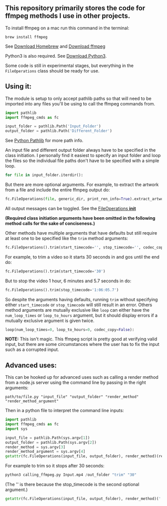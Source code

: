 ## This repository primarily stores the code for ffmpeg methods I use in other projects.

To install ffmpeg on a mac run this command in the terminal:
```
brew install ffmpeg
```
See [Download Homebrew](https://brew.sh/) and [Download ffmpeg](https://ffmpeg.org/)

Python3 is also required. See [Download Python3](https://www.python.org/downloads/).

Some code is still in experimental stages, but everything in the `FileOperations` class should be ready for use.
## Using it:

The module is setup to only accept pathlib paths so that will need to be imported into any files you'll be using to call the ffmpeg commands from.
``` python
import pathlib
import ffmpeg_cmds as fc

input_folder = pathlib.Path('Input_Folder')
output_folder = pathlib.Path('Different_Folder')
```
See [Python Pathlib](https://docs.python.org/3/library/pathlib.html) for more path info.

An input file and different output folder always have to be specified in the class initiation.
I personally find it easiest to specify an input folder and loop the files so the individual file paths don't have to be specified with a simple loop.
```python
for file in input_folder.iterdir():
```

But there are more optional arguments.
For example, to extract the artwork from a file and include the entire ffmpeg output do:
```python
fc.FileOperations(file, generic_dir, print_ren_info=True).extract_artwork()
```
All output messages can be toggled. See the [FileOperations __init__](https://github.com/Fetchinator7/Python-Presets/blob/master/ffmpeg_cmds.py#L39-L49)

**(Required class initiation arguments have been omitted in the following method calls for the sake of conciseness.)**

Other methods have multiple arguments that have defaults but still require at least one to be specified like the `trim` method arguments:

```python
fc.FileOperations().trim(start_timecode='', stop_timecode='', codec_copy=False)
```

For example, to trim a video so it starts 30 seconds in and gos until the end do:

```python
fc.FileOperations().trim(start_timecode='30')
```

But to stop the video 1 hour, 6 minutes and 5.7 seconds in do:

```python
fc.FileOperations().trim(stop_timecode='1:06:05.7')
```

So despite the arguments having defaults, running `trim` without specifying either `start_timecode` or `stop_timecode` will still result in an error.
Others method arguments are mutually exclusive like `loop` can either have the `num_loop_times` or `loop_to_hours` argument, but it should display errors if a mutually exclusive argument is given twice.

```python
loop(num_loop_times=0, loop_to_hours=0, codec_copy=False):
```

**NOTE:**
This isn't magic. This ffmpeg script is pretty good at verifying valid input, but there are some circumstances where the user has to fix the input such as a corrupted input.

## Advanced uses:

This can be hooked up for advanced uses such as calling a render method from a node.js server using the command line by passing in the right arguments:

```shellscript
path/to/file.py "input_file" "output_folder" "render_method" "render_method_argument"
```

Then in a python file to interpret the command line inputs:

```python
import pathlib
import ffmpeg_cmds as fc
import sys

input_file = pathlib.Path(sys.argv[1])
output_folder = pathlib.Path(sys.argv[2])
render_method = sys.argv[3]
render_method_argument = sys.argv[4]
getattr(fc.FileOperations(input_file, output_folder), render_method)(render_method_argument)
```

For example to trim so it stops after 30 seconds:

```python
python3 calling_ffmpeg.py Input.mp4 /out_folder "trim" "30"
```

(The '' is there because the stop_timecode is the second optional argument.)

```python
getattr(fc.FileOperations(input_file, output_folder), render_method)('', render_method_argument)
```
